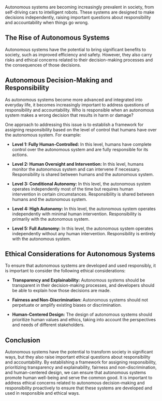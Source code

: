 
Autonomous systems are becoming increasingly prevalent in society, from self-driving cars to intelligent robots. These systems are designed to make decisions independently, raising important questions about responsibility and accountability when things go wrong.

The Rise of Autonomous Systems
------------------------------

Autonomous systems have the potential to bring significant benefits to society, such as improved efficiency and safety. However, they also carry risks and ethical concerns related to their decision-making processes and the consequences of those decisions.

Autonomous Decision-Making and Responsibility
---------------------------------------------

As autonomous systems become more advanced and integrated into everyday life, it becomes increasingly important to address questions of responsibility and accountability. Who is responsible when an autonomous system makes a wrong decision that results in harm or damage?

One approach to addressing this issue is to establish a framework for assigning responsibility based on the level of control that humans have over the autonomous system. For example:

* **Level 1: Fully Human-Controlled:** In this level, humans have complete control over the autonomous system and are fully responsible for its actions.

* **Level 2: Human Oversight and Intervention:** In this level, humans monitor the autonomous system and can intervene if necessary. Responsibility is shared between humans and the autonomous system.

* **Level 3: Conditional Autonomy:** In this level, the autonomous system operates independently most of the time but requires human intervention in certain circumstances. Responsibility is shared between humans and the autonomous system.

* **Level 4: High Autonomy:** In this level, the autonomous system operates independently with minimal human intervention. Responsibility is primarily with the autonomous system.

* **Level 5: Full Autonomy:** In this level, the autonomous system operates independently without any human intervention. Responsibility is entirely with the autonomous system.

Ethical Considerations for Autonomous Systems
---------------------------------------------

To ensure that autonomous systems are developed and used responsibly, it is important to consider the following ethical considerations:

* **Transparency and Explainability:** Autonomous systems should be transparent in their decision-making processes, and developers should be able to explain how those decisions are made.

* **Fairness and Non-Discrimination:** Autonomous systems should not perpetuate or amplify existing biases or discrimination.

* **Human-Centered Design:** The design of autonomous systems should prioritize human values and ethics, taking into account the perspectives and needs of different stakeholders.

Conclusion
----------

Autonomous systems have the potential to transform society in significant ways, but they also raise important ethical questions about responsibility and accountability. By establishing a framework for assigning responsibility, prioritizing transparency and explainability, fairness and non-discrimination, and human-centered design, we can ensure that autonomous systems promote human well-being and serve the common good. It is important to address ethical concerns related to autonomous decision-making and responsibility proactively to ensure that these systems are developed and used in responsible and ethical ways.
